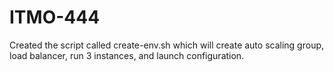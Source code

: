 # ITMO-444
Created the script called create-env.sh which will create auto scaling group, load balancer, run 3 instances, and launch configuration. 
